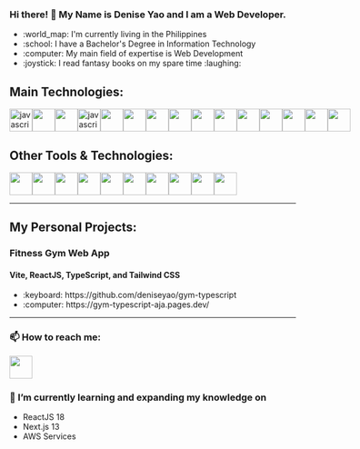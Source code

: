 ### Hi there! 👋 My Name is Denise Yao and I am a Web Developer.
<ul>
  <li>:world_map: I'm currently living in the Philippines</li>
  <li>:school: I have a Bachelor's Degree in Information Technology</li>
  <li>:computer: My  main field of expertise is Web Development</li>
  <li>:joystick: I read fantasy books on my spare time :laughing:</li>
</ul>

## Main Technologies:
<div style='display:flex'>
  <img src="https://ih1.redbubble.net/image.523773260.2241/flat,550x550,075,f.u4.jpg" alt="javascript" height="40" data-canonical-src="https://img.icons8.com/color/344/javascript--v1.png" height="40"  style="max-width: 100%;" />
  <img src="https://blog.jeremylikness.com/blog/2019-03-05_typescript-for-javascript-developers-by-refactoring-part-1-of-2/images/1.jpeg" height="40" style="max-width: 100%;" />
  <img src="https://hendrixer.github.io/nextjs-course/44f073f9132a0459819eae6afa5b3807/next_with_bg.svg" height="40"  style="max-width: 100%;" />
  <img src="https://logos-download.com/wp-content/uploads/2019/01/JavaScript_Logo.png" alt="javascript" height="40" data-canonical-src="https://img.icons8.com/color/344/javascript--v1.png" height="40" style="max-width: 100%;" />
  <img src="https://upload.wikimedia.org/wikipedia/commons/thumb/9/98/WordPress_blue_logo.svg/1024px-WordPress_blue_logo.svg.png" style="max-width: 100%;" height="40" />
  <img src="https://cdn.freebiesupply.com/logos/large/2x/shopify-logo-png-transparent.png" style="max-width: 100%;" height="40" />
  <img src="https://parse.programmieren-muenchen.de/parse/files/unilearn/programmieren-lernen-muenchen-liquid-shopify-logo.png" style="max-width: 100%;" height="40" />
  <img src="https://upload.wikimedia.org/wikipedia/commons/thumb/7/76/Wix.com_website_logo.svg/800px-Wix.com_website_logo.svg.png" style="max-width: 100%;" height="40" />
  <img src="https://logos-download.com/wp-content/uploads/2017/07/HTML5_badge.png" style="max-width: 100%;" height="40" />
  <img src="https://upload.wikimedia.org/wikipedia/commons/thumb/6/62/CSS3_logo.svg/800px-CSS3_logo.svg.png" style="max-width: 100%;" height="40" />
  <img src="https://cdn.icon-icons.com/icons2/2699/PNG/512/jquery_logo_icon_167804.png" style="max-width: 100%;" height="40" />
  <img src="https://logos-download.com/wp-content/uploads/2016/09/PHP_logo.png" style="max-width: 100%;" height="40" />
  <img src="https://mpng.subpng.com/20180411/wre/kisspng-mysql-database-web-development-computer-software-dolphin-5ace280ea31a78.1388980015234601106681.jpg" style="max-width: 100%;" height="40" />
  <img src="https://freevector.co/wp-content/uploads/2012/06/codeigniter.png" style="max-width: 100%;" height="40" />
  <img src="https://toppng.com/public/uploads/preview/bootstrap-featured-image-bootstrap-3-logo-11563293130teouf93qpu.png" style="max-width: 100%;" height="40" />
</div>

## Other Tools & Technologies:
<div style='display:flex;align-items:"center"'>
  <img src="https://hendrixer.github.io/nextjs-course/44f073f9132a0459819eae6afa5b3807/next_with_bg.svg" style="max-width: 100%;" height="40" />
  <img src="https://tailwindcss.andredemos.ca/img/twitter/tailwind_logo.jpg" style="max-width: 100%;" height="40" />
  <img src="https://upload.wikimedia.org/wikipedia/commons/f/f1/Ruby_logo.png" style="max-width: 100%;" height="40" />
  <img src="https://bs-uploads.toptal.io/blackfish-uploads/skill_page/content/logo_file/logo/6212/GraphQL_Logo.svg-490ae3deb7c0f056c849d7463fb8ab39.png" style="max-width: 100%;" height="40" />
  <img src="https://1000marcas.net/wp-content/uploads/2020/10/Google-Analytics-Logo.jpg" style="max-width: 100%;" height="40" />
  <img src="https://upload.wikimedia.org/wikipedia/commons/thumb/a/af/Adobe_Photoshop_CC_icon.svg/640px-Adobe_Photoshop_CC_icon.svg.png" style="max-width: 100%;" height="40" />
  <img src="https://upload.wikimedia.org/wikipedia/commons/thumb/f/fb/Adobe_Illustrator_CC_icon.svg/2101px-Adobe_Illustrator_CC_icon.svg.png" style="max-width: 100%;" height="40" />
  <img src="https://upload.wikimedia.org/wikipedia/commons/thumb/c/c2/Adobe_XD_CC_icon.svg/1051px-Adobe_XD_CC_icon.svg.png" style="max-width: 100%;" height="40" />
  <img src="https://upload.wikimedia.org/wikipedia/commons/thumb/3/33/Figma-logo.svg/1667px-Figma-logo.svg.png" style="max-width: 100%;" height="40" />
  <img src="https://upload.wikimedia.org/wikipedia/commons/thumb/3/3f/HubSpot_Logo.svg/2560px-HubSpot_Logo.svg.png" style="max-width: 100%;" height="40" />
</div>

---

## My Personal Projects:

### Fitness Gym Web App
#### Vite, ReactJS, TypeScript, and Tailwind CSS
<ul>
<li>:keyboard: https://github.com/deniseyao/gym-typescript</li>
<li>:computer: https://gym-typescript-aja.pages.dev/</li>
</ul>

---

### 📫 How to reach me:
<a href='https://www.linkedin.com/in/deniseyao/'>
  <img src="https://logospng.org/download/linkedin/logo-linkedin-icon-2048.png" style="max-width: 100%;" height="40" />
</a>

### 🌱 I’m currently learning and expanding my knowledge on 
<ul>
  <li>ReactJS 18</li>
  <li>Next.js 13</li>
  <li>AWS Services</li>
</ul>
